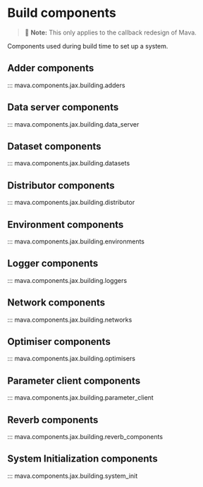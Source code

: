 # Build components

> 🚧 **Note:** This only applies to the callback redesign of Mava.

Components used during build time to set up a system.

## Adder components
::: mava.components.jax.building.adders

## Data server components
::: mava.components.jax.building.data_server

## Dataset components
::: mava.components.jax.building.datasets

## Distributor components
::: mava.components.jax.building.distributor

## Environment components
::: mava.components.jax.building.environments

## Logger components
::: mava.components.jax.building.loggers

## Network components
::: mava.components.jax.building.networks

## Optimiser components
::: mava.components.jax.building.optimisers

## Parameter client components
::: mava.components.jax.building.parameter_client

## Reverb components
::: mava.components.jax.building.reverb_components

## System Initialization components
::: mava.components.jax.building.system_init
